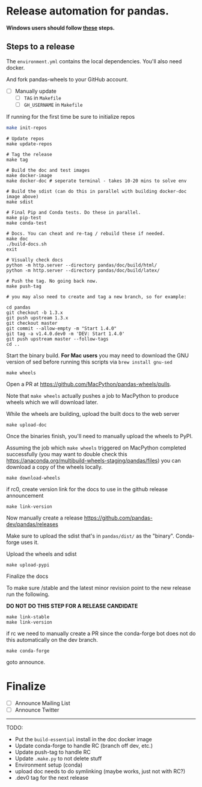 # Release automation for pandas.

**Windows users should follow [these](./windows-wsl.md) steps.**

## Steps to a release

The `environment.yml` contains the local dependencies. You'll
also need docker.

And fork pandas-wheels to your GitHub account.

- [  ] Manually update
  - [  ] `TAG` in `Makefile`
  - [  ] `GH_USERNAME` in `Makefile`

If running for the first time be sure to initialize repos

```sh
make init-repos
```

```
# Update repos
make update-repos

# Tag the release
make tag

# Build the doc and test images
make docker-image
make docker-doc # seperate terminal - takes 10-20 mins to solve env

# Build the sdist (can do this in parallel with building docker-doc image above)
make sdist

# Final Pip and Conda tests. Do these in parallel.
make pip-test
make conda-test

# Docs. You can cheat and re-tag / rebuild these if needed.
make doc
./build-docs.sh
exit

# Visually check docs
python -m http.server --directory pandas/doc/build/html/
python -m http.server --directory pandas/doc/build/latex/

# Push the tag. No going back now.
make push-tag

# you may also need to create and tag a new branch, so for example:

cd pandas
git checkout -b 1.3.x
git push upstream 1.3.x
git checkout master
git commit --allow-empty -m "Start 1.4.0"
git tag -a v1.4.0.dev0 -m 'DEV: Start 1.4.0'
git push upstream master --follow-tags
cd ..
```

Start the binary build.  **For Mac users** you may need to download the GNU version of sed before running this scripts via `brew install gnu-sed`

```
make wheels
```

Open a PR at https://github.com/MacPython/pandas-wheels/pulls.

Note that `make wheels` actually pushes a job to MacPython to produce wheels which we will download later.

While the wheels are building, upload the built docs to the web server

```
make upload-doc
```

Once the binaries finish, you'll need to manually upload the wheels to PyPI.

Assuming the job which `make wheels` triggered on MacPython completed successfully (you may want to double check this https://anaconda.org/multibuild-wheels-staging/pandas/files) you can download a copy of the wheels locally.

```
make download-wheels
```

if rc0, create version link for the docs to use in the github release announcement

```
make link-version
```

Now manually create a release https://github.com/pandas-dev/pandas/releases

Make sure to upload the sdist that's in `pandas/dist/` as the "binary".
Conda-forge uses it.

Upload the wheels and sdist

```
make upload-pypi
```

Finalize the docs


To make sure /stable and the latest minor revision point to the new release run the following.

**DO NOT DO THIS STEP FOR A RELEASE CANDIDATE**

```
make link-stable
make link-version
```

if rc we need to manually create a PR since the conda-forge bot does not do this automatically on the dev branch. 

```
make conda-forge
```

goto announce.



# Finalize

- [  ] Announce Mailing List
- [  ] Announce Twitter

---

TODO:

- Put the `build-essential` install in the doc docker image
- Update conda-forge to handle RC (branch off dev, etc.)
- Update push-tag to handle RC
- Update `.make.py` to not delete stuff
- Environment setup (conda)
- upload doc needs to do symlinking (maybe works, just not with RC?)
- .dev0 tag for the next release
